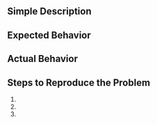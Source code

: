 ## Simple Description

## Expected Behavior

## Actual Behavior

## Steps to Reproduce the Problem

1.
2.
3.
